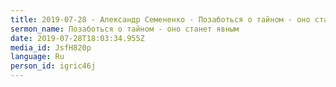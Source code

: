 ```yaml
---
title: 2019-07-28 - Александр Семененко - Позаботься о тайном - оно станет явным
sermon_name: Позаботься о тайном - оно станет явным
date: 2019-07-28T18:03:34.955Z
media_id: JsfH820p
language: Ru
person_id: igric46j
---
```


